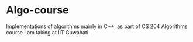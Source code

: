 Algo-course
===========

Implementations of algorithms mainly in C++, as part of CS 204 Algorithms course I am taking at IIT Guwahati. 
